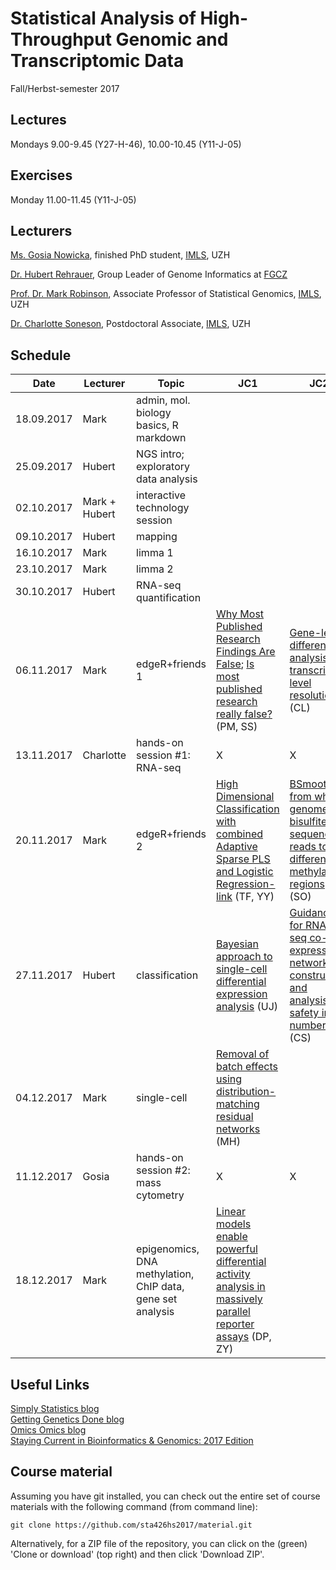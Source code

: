 # Statistical Analysis of High-Throughput Genomic and Transcriptomic Data 
Fall/Herbst-semester 2017

## Lectures
Mondays 9.00-9.45 (Y27-H-46), 10.00-10.45 (Y11-J-05)

## Exercises
Monday 11.00-11.45 (Y11-J-05)

## Lecturers

[Ms. Gosia Nowicka](https://www.researchgate.net/profile/Malgorzata_Nowicka), finished PhD student, [IMLS](http://www.imls.uzh.ch/index.html), UZH  

[Dr. Hubert Rehrauer](http://www.fgcz.ch/the-center/people/rehrauer.html), Group Leader of Genome Informatics at [FGCZ](http://www.fgcz.ch/)  

[Prof. Dr. Mark Robinson](http://www.imls.uzh.ch/research/robinson.html), Associate Professor of Statistical Genomics, [IMLS](http://www.imls.uzh.ch/index.html), UZH  

[Dr. Charlotte Soneson](http://csoneson.github.io/), Postdoctoral Associate, [IMLS](http://www.imls.uzh.ch/index.html), UZH  


## Schedule

| Date  | Lecturer | Topic | JC1 | JC2 
| --- | --- | --- | --- | --- | 
| 18.09.2017  | Mark  | admin, mol. biology basics, R markdown | | | 
| 25.09.2017  | Hubert  | NGS intro; exploratory data analysis | | | 
| 02.10.2017  | Mark + Hubert  | interactive technology session  | | | 
| 09.10.2017  | Hubert  | mapping  | | | 
| 16.10.2017  | Mark  | limma 1   | | | 
| 23.10.2017  | Mark  | limma 2  | | | 
| 30.10.2017  | Hubert  | RNA-seq quantification   |  | | 
| 06.11.2017  | Mark  | edgeR+friends 1 | [Why Most Published Research Findings Are False](http://journals.plos.org/plosmedicine/article?id=10.1371/journal.pmed.0020124); [Is most published research really false?](https://www.biorxiv.org/content/early/2016/04/27/050575) (PM, SS) | [Gene-level differential analysis at transcript-level resolution](https://doi.org/10.1101/190199) (CL) | 
| 13.11.2017  | Charlotte  | hands-on session #1: RNA-seq  | X | X | 
| 20.11.2017  | Mark  | edgeR+friends 2  | [High Dimensional Classification with combined Adaptive Sparse PLS and Logistic Regression-link](https://www.ncbi.nlm.nih.gov/pubmed/28968879) (TF, YY) | [BSmooth: from whole genome bisulfite sequencing reads to differentially methylated regions](https://genomebiology.biomedcentral.com/articles/10.1186/gb-2012-13-10-r83) (SO) | 
| 27.11.2017  | Hubert  | classification  | [Bayesian approach to single-cell differential expression analysis](http://www.nature.com/nmeth/journal/v11/n7/abs/nmeth.2967.html) (UJ) | [Guidance for RNA-seq co-expression network construction and analysis: safety in numbers](https://www.ncbi.nlm.nih.gov/pubmed/25717192) (CS) | 
| 04.12.2017  | Mark  | single-cell  | [Removal of batch effects using distribution-matching residual networks](https://academic.oup.com/bioinformatics/article/33/16/2539/3611270/Removal-of-batch-effects-using-distribution) (MH)  |  | 
| 11.12.2017  | Gosia  | hands-on session #2: mass cytometry  | X | X | 
| 18.12.2017  | Mark  | epigenomics, DNA methylation, ChIP data, gene set analysis  | [Linear models enable powerful differential activity analysis in massively parallel reporter assays](https://www.biorxiv.org/content/early/2017/09/30/196394) (DP, ZY)  |  | 


## Useful Links
[Simply Statistics blog](http://simplystatistics.org/archive/)  
[Getting Genetics Done blog](http://www.gettinggeneticsdone.com/)  
[Omics Omics blog](http://omicsomics.blogspot.ch/)  
[Staying Current in Bioinformatics & Genomics: 2017 Edition](http://www.gettinggeneticsdone.com/2017/02/staying-current-in-bioinformatics-genomics-2017.html)

## Course material

Assuming you have git installed, you can check out the entire set of course materials with the following command (from command line):
```
git clone https://github.com/sta426hs2017/material.git
```  
Alternatively, for a ZIP file of the repository, you can click on the (green) 'Clone or download' (top right) and then click 'Download ZIP'.

